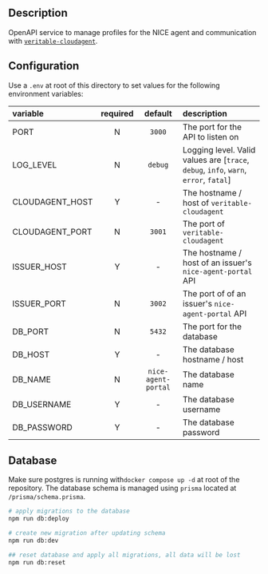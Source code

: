 ## Description

OpenAPI service to manage profiles for the NICE agent and communication with [`veritable-cloudagent`](https://github.com/digicatapult/veritable-cloudagent).

## Configuration

Use a `.env` at root of this directory to set values for the following environment variables:

| variable        | required |       default       | description                                                                          |
| :-------------- | :------: | :-----------------: | :----------------------------------------------------------------------------------- |
| PORT            |    N     |       `3000`        | The port for the API to listen on                                                    |
| LOG_LEVEL       |    N     |       `debug`       | Logging level. Valid values are [`trace`, `debug`, `info`, `warn`, `error`, `fatal`] |
| CLOUDAGENT_HOST |    Y     |          -          | The hostname / host of `veritable-cloudagent`                                        |
| CLOUDAGENT_PORT |    N     |       `3001`        | The port of `veritable-cloudagent`                                                   |
| ISSUER_HOST     |    Y     |          -          | The hostname / host of an issuer's `nice-agent-portal` API                           |
| ISSUER_PORT     |    N     |       `3002`        | The port of of an issuer's `nice-agent-portal` API                                   |
| DB_PORT         |    N     |       `5432`        | The port for the database                                                            |
| DB_HOST         |    Y     |          -          | The database hostname / host                                                         |
| DB_NAME         |    N     | `nice-agent-portal` | The database name                                                                    |
| DB_USERNAME     |    Y     |          -          | The database username                                                                |
| DB_PASSWORD     |    Y     |          -          | The database password                                                                |

## Database

Make sure postgres is running with`docker compose up -d` at root of the repository. The database schema is managed using `prisma` located at `/prisma/schema.prisma`.

```sh
# apply migrations to the database
npm run db:deploy

# create new migration after updating schema
npm run db:dev

## reset database and apply all migrations, all data will be lost
npm run db:reset
```
